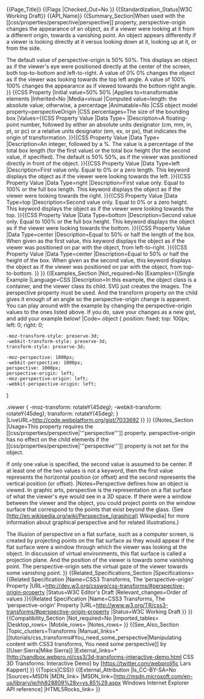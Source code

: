 {{Page_Title}}
{{Flags
|Checked_Out=No
}}
{{Standardization_Status|W3C Working Draft}}
{{API_Name}}
{{Summary_Section|When used with the [[css/properties/perspective|perspective]] property, perspective-origin changes the appearance of an object, as if a viewer were looking at it from a different origin, towards a vanishing point. An object appears differently if a viewer is looking directly at it versus looking down at it, looking up at it, or from the side.

The default value of perspective-origin is 50% 50%. This displays an object as if the viewer's eye were positioned directly at the center of the screen, both top-to-bottom and left-to-right. A value of 0% 0% changes the object as if the viewer was looking towards the top left angle. A value of 100% 100% changes the appearance as if viewed towards the bottom right angle.
}}
{{CSS Property
|Initial value=50% 50%
|Applies to=transformable elements
|Inherited=No
|Media=visual
|Computed value=length: the absolute value; otherwise, a percentage
|Animatable=No
|CSS object model property=perspectiveOrigin
|CSS percentages=The size of the bounding box
|Values={{CSS Property Value
|Data Type=<length>
|Description=A floating-point number, followed by either an absolute units designator
(cm, mm, in, pt, or pc) or a relative units designator
(em, ex, or px), that indicates the origin of transformation.
}}{{CSS Property Value
|Data Type=<percentage>
|Description=An integer, followed by a %. The value is a percentage of the total box length (for the first value) or the total box height (for the second value, if specified). The default is 50% 50%, as if the viewer was positioned directly in front of the object.
}}{{CSS Property Value
|Data Type=left
|Description=First value only. Equal to 0% or a zero length. This keyword displays the object as if the viewer were looking towards the left.
}}{{CSS Property Value
|Data Type=right
|Description=First value only. Equal to 100% or the full box length. This keyword displays the object as if the viewer were looking towards the right.
}}{{CSS Property Value
|Data Type=top
|Description=Second value only. Equal to 0% or a zero height. This keyword displays the object as if the viewer were looking towards the top.
}}{{CSS Property Value
|Data Type=bottom
|Description=Second value only. Equal to 100% or the full box height. This keyword displays the object as if the viewer were looking towards the bottom.
}}{{CSS Property Value
|Data Type=center
|Description=Equal to 50% or half the length of the box. When given as the first value, this keyword displays the object as if the viewer was positioned on par with the object, from left-to-right.
}}{{CSS Property Value
|Data Type=center
|Description=Equal to 50% or half the height of the box. When given as the second value, this keyword displays the object as if the viewer was positioned on par with the object, from top-to-bottom.
}}
}}
{{Examples_Section
|Not_required=No
|Examples={{Single Example
|Language=CSS
|Description=In this example, the object class is a container, and the viewer class its child. SVG just creates the images. The perspective property must be used. And the transform property on the child gives it enough of an angle so the perspective-origin change is apparent. You can play around with the example by changing the perspective-origin values to the ones listed above. If you do, save your changes as a new gist, and add your example below!
|Code=.object {
    position: fixed;
    top: 100px;
    left: 0;
    right: 0;

    -moz-transform-style: preserve-3d;
    -webkit-transform-style: preserve-3d;
    transform-style: preserve-3d;

    -moz-perspective: 1000px;
    -webkit-perspective: 1000px;
    perspective: 1000px;
    perspective-origin: left;
    -moz-perspective-origin: left;
    -webkit-perspective-origin: left;
}

.viewer {
    -moz-transform: rotateY(45deg);
    -webkit-transform: rotateY(45deg);
    transform: rotateY(45deg);
}
|LiveURL=http://code.webplatform.org/gist/7033692
}}
}}
{{Notes_Section
|Usage=This property requires the [[css/properties/perspective|'''perspective''']] property. perspective-origin has no effect on the child elements if the [[css/properties/perspective|'''perspective''']] property is not set for the object.

If only one value is specified, the second value is assumed to be center. If at least one of the two values is not a keyword, then the first value represents the horizontal position (or offset) and the second represents the vertical position (or offset).
|Notes=Perspective defines how an object is viewed. In graphic arts, perspective is the representation on a flat surface of what the viewer's eye would see in a 3D space. If there were a window between the viewer and the object, you could project points on the window surface that correspond to the points that exist beyond the glass. (See [http://en.wikipedia.org/wiki/Perspective_(graphical) Wikipedia] for more information about graphical perspective and for related illustrations.)

The illusion of perspective on a flat surface, such as a computer screen, is created by projecting points on the flat surface as they would appear if the flat surface were a window through which the viewer was looking at the object. In discussion of virtual environments, this flat surface is called a projection plane. And the position of the viewer is towards some vanishing point. The perspective-origin sets the virtual gaze of the viewer towards some vanishing point.
}}
{{Related_Specifications_Section
|Specifications={{Related Specification
|Name=CSS3 Transforms, The ‘perspective-origin’ Property
|URL=http://dev.w3.org/csswg/css-transforms/#perspective-origin-property
|Status=W3C Editor's Draft
|Relevant_changes=Order of values
}}{{Related Specification
|Name=CSS3 Transforms, The ‘perspective-origin’ Property
|URL=http://www.w3.org/TR/css3-transforms/#perspective-origin-property
|Status=W3C Working Draft
}}
}}
{{Compatibility_Section
|Not_required=No
|Imported_tables=
|Desktop_rows=
|Mobile_rows=
|Notes_rows=
}}
{{See_Also_Section
|Topic_clusters=Transforms
|Manual_links=* [[tutorials/css_transforms#You_need_some_perspective|Manipulating content with CSS3 transforms, You need some perspective]] by [[User:Sierra|Mike Sierra]]
|External_links=* [http://sandbox.webpro.nl/css3/3d-transforms-interactive-demo.html CSS 3D Transforms: Interactive Demo] by [https://twitter.com/webprolific Lars Kappert]
}}
{{Topics|CSS}}
{{External_Attribution
|Is_CC-BY-SA=No
|Sources=MSDN
|MDN_link=
|MSDN_link=[http://msdn.microsoft.com/en-us/library/ie/hh828809%28v=vs.85%29.aspx Windows Internet Explorer API reference]
|HTML5Rocks_link=
}}